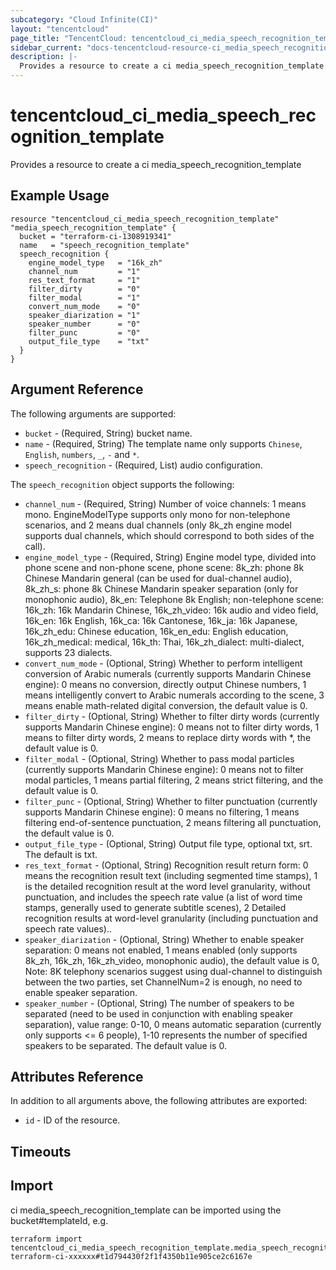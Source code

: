 ```yaml
---
subcategory: "Cloud Infinite(CI)"
layout: "tencentcloud"
page_title: "TencentCloud: tencentcloud_ci_media_speech_recognition_template"
sidebar_current: "docs-tencentcloud-resource-ci_media_speech_recognition_template"
description: |-
  Provides a resource to create a ci media_speech_recognition_template
---
```


# tencentcloud_ci_media_speech_recognition_template

Provides a resource to create a ci media_speech_recognition_template

## Example Usage

```hcl
resource "tencentcloud_ci_media_speech_recognition_template" "media_speech_recognition_template" {
  bucket = "terraform-ci-1308919341"
  name   = "speech_recognition_template"
  speech_recognition {
    engine_model_type   = "16k_zh"
    channel_num         = "1"
    res_text_format     = "1"
    filter_dirty        = "0"
    filter_modal        = "1"
    convert_num_mode    = "0"
    speaker_diarization = "1"
    speaker_number      = "0"
    filter_punc         = "0"
    output_file_type    = "txt"
  }
}
```

## Argument Reference

The following arguments are supported:

* `bucket` - (Required, String) bucket name.
* `name` - (Required, String) The template name only supports `Chinese`, `English`, `numbers`, `_`, `-` and `*`.
* `speech_recognition` - (Required, List) audio configuration.

The `speech_recognition` object supports the following:

* `channel_num` - (Required, String) Number of voice channels: 1 means mono. EngineModelType supports only mono for non-telephone scenarios, and 2 means dual channels (only 8k_zh engine model supports dual channels, which should correspond to both sides of the call).
* `engine_model_type` - (Required, String) Engine model type, divided into phone scene and non-phone scene, phone scene: 8k_zh: phone 8k Chinese Mandarin general (can be used for dual-channel audio), 8k_zh_s: phone 8k Chinese Mandarin speaker separation (only for monophonic audio), 8k_en: Telephone 8k English; non-telephone scene: 16k_zh: 16k Mandarin Chinese, 16k_zh_video: 16k audio and video field, 16k_en: 16k English, 16k_ca: 16k Cantonese, 16k_ja: 16k Japanese, 16k_zh_edu: Chinese education, 16k_en_edu: English education, 16k_zh_medical: medical, 16k_th: Thai, 16k_zh_dialect: multi-dialect, supports 23 dialects.
* `convert_num_mode` - (Optional, String) Whether to perform intelligent conversion of Arabic numerals (currently supports Mandarin Chinese engine): 0 means no conversion, directly output Chinese numbers, 1 means intelligently convert to Arabic numerals according to the scene, 3 means enable math-related digital conversion, the default value is 0.
* `filter_dirty` - (Optional, String) Whether to filter dirty words (currently supports Mandarin Chinese engine): 0 means not to filter dirty words, 1 means to filter dirty words, 2 means to replace dirty words with *, the default value is 0.
* `filter_modal` - (Optional, String) Whether to pass modal particles (currently supports Mandarin Chinese engine): 0 means not to filter modal particles, 1 means partial filtering, 2 means strict filtering, and the default value is 0.
* `filter_punc` - (Optional, String) Whether to filter punctuation (currently supports Mandarin Chinese engine): 0 means no filtering, 1 means filtering end-of-sentence punctuation, 2 means filtering all punctuation, the default value is 0.
* `output_file_type` - (Optional, String) Output file type, optional txt, srt. The default is txt.
* `res_text_format` - (Optional, String) Recognition result return form: 0 means the recognition result text (including segmented time stamps), 1 is the detailed recognition result at the word level granularity, without punctuation, and includes the speech rate value (a list of word time stamps, generally used to generate subtitle scenes), 2 Detailed recognition results at word-level granularity (including punctuation and speech rate values)..
* `speaker_diarization` - (Optional, String) Whether to enable speaker separation: 0 means not enabled, 1 means enabled (only supports 8k_zh, 16k_zh, 16k_zh_video, monophonic audio), the default value is 0, Note: 8K telephony scenarios suggest using dual-channel to distinguish between the two parties, set ChannelNum=2 is enough, no need to enable speaker separation.
* `speaker_number` - (Optional, String) The number of speakers to be separated (need to be used in conjunction with enabling speaker separation), value range: 0-10, 0 means automatic separation (currently only supports <= 6 people), 1-10 represents the number of specified speakers to be separated. The default value is 0.

## Attributes Reference

In addition to all arguments above, the following attributes are exported:

* `id` - ID of the resource.



## Timeouts

<no value>


## Import

ci media_speech_recognition_template can be imported using the bucket#templateId, e.g.

```
terraform import tencentcloud_ci_media_speech_recognition_template.media_speech_recognition_template terraform-ci-xxxxxx#t1d794430f2f1f4350b11e905ce2c6167e
```

